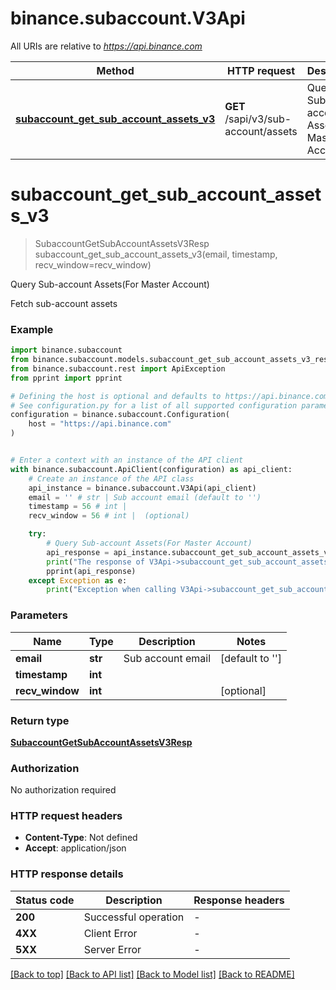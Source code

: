 # binance.subaccount.V3Api

All URIs are relative to *https://api.binance.com*

Method | HTTP request | Description
------------- | ------------- | -------------
[**subaccount_get_sub_account_assets_v3**](V3Api.md#subaccount_get_sub_account_assets_v3) | **GET** /sapi/v3/sub-account/assets | Query Sub-account Assets(For Master Account)


# **subaccount_get_sub_account_assets_v3**
> SubaccountGetSubAccountAssetsV3Resp subaccount_get_sub_account_assets_v3(email, timestamp, recv_window=recv_window)

Query Sub-account Assets(For Master Account)

Fetch sub-account assets

### Example


```python
import binance.subaccount
from binance.subaccount.models.subaccount_get_sub_account_assets_v3_resp import SubaccountGetSubAccountAssetsV3Resp
from binance.subaccount.rest import ApiException
from pprint import pprint

# Defining the host is optional and defaults to https://api.binance.com
# See configuration.py for a list of all supported configuration parameters.
configuration = binance.subaccount.Configuration(
    host = "https://api.binance.com"
)


# Enter a context with an instance of the API client
with binance.subaccount.ApiClient(configuration) as api_client:
    # Create an instance of the API class
    api_instance = binance.subaccount.V3Api(api_client)
    email = '' # str | Sub account email (default to '')
    timestamp = 56 # int | 
    recv_window = 56 # int |  (optional)

    try:
        # Query Sub-account Assets(For Master Account)
        api_response = api_instance.subaccount_get_sub_account_assets_v3(email, timestamp, recv_window=recv_window)
        print("The response of V3Api->subaccount_get_sub_account_assets_v3:\n")
        pprint(api_response)
    except Exception as e:
        print("Exception when calling V3Api->subaccount_get_sub_account_assets_v3: %s\n" % e)
```



### Parameters


Name | Type | Description  | Notes
------------- | ------------- | ------------- | -------------
 **email** | **str**| Sub account email | [default to &#39;&#39;]
 **timestamp** | **int**|  | 
 **recv_window** | **int**|  | [optional] 

### Return type

[**SubaccountGetSubAccountAssetsV3Resp**](SubaccountGetSubAccountAssetsV3Resp.md)

### Authorization

No authorization required

### HTTP request headers

 - **Content-Type**: Not defined
 - **Accept**: application/json

### HTTP response details

| Status code | Description | Response headers |
|-------------|-------------|------------------|
**200** | Successful operation |  -  |
**4XX** | Client Error |  -  |
**5XX** | Server Error |  -  |

[[Back to top]](#) [[Back to API list]](../README.md#documentation-for-api-endpoints) [[Back to Model list]](../README.md#documentation-for-models) [[Back to README]](../README.md)

